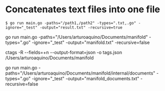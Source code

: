 # Concatenates text files into one file

```
$ go run main.go -paths="/path1,/path2" -types=".txt,.go" -ignore="_test" -output="result.txt" -recursive=true
```

go run main.go -paths="/Users/arturoaquino/Documents/manifold" -types=".go" -ignore="_test" -output="manifold.txt" -recursive=false

ctags -R --fields=+n --output-format=json -o tags.json /Users/arturoaquino/Documents/manifold

go run main.go -paths="/Users/arturoaquino/Documents/manifold/internal/documents" -types=".go" -ignore="_test" -output="manifold_documents.txt" -recursive=false